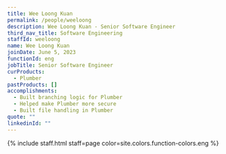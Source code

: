 ```yaml
---
title: Wee Loong Kuan
permalink: /people/weeloong
description: Wee Loong Kuan - Senior Software Engineer
third_nav_title: Software Engineering
staffId: weeloong
name: Wee Loong Kuan
joinDate: June 5, 2023
functionId: eng
jobTitle: Senior Software Engineer
curProducts:
  - Plumber
pastProducts: []
accomplishments:
  - Built branching logic for Plumber
  - Helped make Plumber more secure
  - Built file handling in Plumber
quote: ""
linkedinId: ""
---
```


{% include staff.html staff=page color=site.colors.function-colors.eng %}
